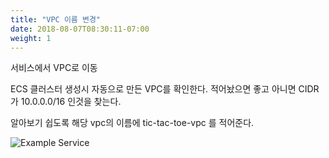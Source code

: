 ```yaml
---
title: "VPC 이름 변경"
date: 2018-08-07T08:30:11-07:00
weight: 1
---
```


서비스에서 VPC로 이동

ECS 클러스터 생성시 자동으로 만든 VPC를 확인한다.
적어놨으면 좋고 아니면 CIDR가 10.0.0.0/16 인것을 찾는다.

알아보기 쉽도록 해당 vpc의 이름에 tic-tac-toe-vpc 를 적어준다.


![Example Service](/images/tic-tac-toe/vpc-1.png)